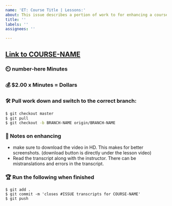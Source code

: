 ```yaml
---
name: 'ET: Course Title | Lessons:'
about: This issue describes a portion of work to for enhancing a course
title: ''
labels: ''
assignees: ''

---
```


##  [Link to COURSE-NAME](COURSE-LINK)

### ⏲️ number-here Minutes
### 💰 $2.00 x Minutes = Dollars

### 🛠 Pull work down and switch to the correct branch:
```bash
$ git checkout master
$ git pull
$ git checkout -b BRANCH-NAME origin/BRANCH-NAME
```

### 📖 Notes on enhancing
- make sure to download the video in HD. This makes for better screenshots. (download button is directly under the lesson video) 
- Read the transcript along with the instructor. There can be mistranslations and errors in the transcript. 

### 🏆 Run the following when finished
```
$ git add .
$ git commit -m 'closes #ISSUE transcripts for COURSE-NAME'
$ git push
```
